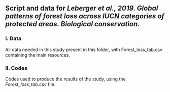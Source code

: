 ## Script and data for *Leberger et al., 2019. Global patterns of forest loss across IUCN categories of protected areas. Biological conservation.*

### I. Data

All data needed in this study present in this folder, with Forest_loss_tab.csv containing the main resources.

### II. Codes

Codes used to produce the results of the study, using the *Forest_loss_tab.csv* file.
